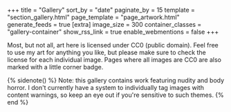 +++
title = "Gallery"
sort_by = "date"
paginate_by = 15
template = "section_gallery.html"
page_template = "page_artwork.html"
generate_feeds = true
[extra]
image_size = 300
container_classes = "gallery-container"
show_rss_link = true
enable_webmentions = false
+++

Most, but not all, art here is licensed under CC0 (public domain).
Feel free to use my art for anything you like, 
but please make sure to check the license for each individual image.
Pages where all images are CC0 are also marked with a little corner badge.

{% sidenote() %}
Note: this gallery contains work featuring nudity and body horror.
I don't currently have a system to individually tag images with content warnings,
so keep an eye out if you're sensitive to such themes.
{% end %}
